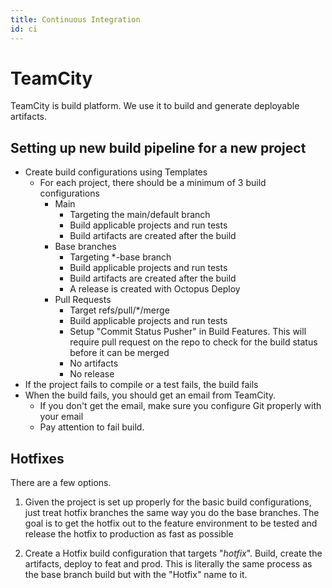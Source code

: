 ```yaml
---
title: Continuous Integration
id: ci
---
```


# TeamCity

TeamCity is build platform.  We use it to build and generate deployable artifacts.

## Setting up new build pipeline for a new project

- Create build configurations using Templates
  - For each project, there should be a minimum of 3 build configurations
    - Main
      - Targeting the main/default branch
      - Build applicable projects and run tests
      - Build artifacts are created after the build
    - Base branches  
      - Targeting *-base branch
      - Build applicable projects and run tests
      - Build artifacts are created after the build
      - A release is created with Octopus Deploy
    - Pull Requests
      - Target refs/pull/*/merge
      - Build applicable projects and run tests
      - Setup "Commit Status Pusher" in Build Features. This will require pull request on the repo to check for the build status before it can be merged
      - No artifacts
      - No release
- If the project fails to compile or a test fails, the build fails
- When the build fails, you should get an email from TeamCity.   
  - If you don't get the email, make sure you configure Git properly with your email
  - Pay attention to fail build.


## Hotfixes

There are a few options.

1. Given the project is set up properly for the basic build configurations, just treat hotfix branches the same way you do the base branches.  The goal is to get the hotfix out to the feature environment to be tested and release the hotfix to production as fast as possible

2. Create a Hotfix build configuration that targets "*hotfix*".  Build, create the artifacts, deploy to feat and prod.  This is literally the same process as the base branch build but with the "Hotfix" name to it. 